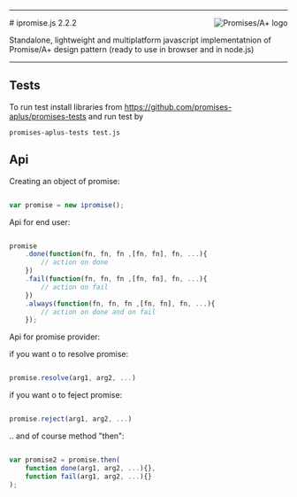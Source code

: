 
***

<a href="http://promisesaplus.com/" style="z-index: 100;">
    <img src="http://promisesaplus.com/assets/logo-small.png" alt="Promises/A+ logo"
         title="Promises/A+ 1.1 compliant" align="right" />
</a>
# ipromise.js 2.2.2

Standalone, lightweight and multiplatform javascript implementatnion of Promise/A+ design pattern (ready to use in browser and in node.js)

***



## Tests

To run test install libraries from https://github.com/promises-aplus/promises-tests and run test by 

    promises-aplus-tests test.js

## Api

Creating an object of promise:
```javascript

var promise = new ipromise();

```

Api for end user:

```javascript

promise
    .done(function(fn, fn, fn ,[fn, fn], fn, ...){
        // action on done
    })
    .fail(function(fn, fn, fn ,[fn, fn], fn, ...){
        // action on fail
    })
    .always(function(fn, fn, fn ,[fn, fn], fn, ...){
        // action on done and on fail
    });

```

Api for promise provider:

if you want o to resolve promise:

```javascript

promise.resolve(arg1, arg2, ...)

```

if you want o to feject promise:

```javascript

promise.reject(arg1, arg2, ...)

```


.. and of course method "then":

```javascript

var promise2 = promise.then(
    function done(arg1, arg2, ...){}, 
    function fail(arg1, arg2, ...){}
);

```

